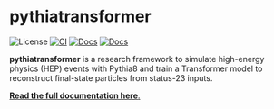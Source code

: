 # pythiatransformer

![License](https://img.shields.io/github/license/AlbertoMontanelli/pythiatransformer.svg)
[![CI](https://github.com/AlbertoMontanelli/pythiatransformer/actions/workflows/ci.yml/badge.svg)](https://github.com/AlbertoMontanelli/pythiatransformer/actions/workflows/ci.yml)
[![Docs](https://github.com/AlbertoMontanelli/pythiatransformer/actions/workflows/docs.yml/badge.svg)](https://github.com/AlbertoMontanelli/pythiatransformer/actions/workflows/docs.yml)
[![Docs](https://img.shields.io/badge/docs-latest-blue.svg)](https://albertomontanelli.github.io/pythiatransformer/)

**pythiatransformer** is a research framework to simulate high-energy physics (HEP) events with Pythia8 and train a Transformer model to reconstruct final-state particles from status-23 inputs.

[**Read the full documentation here**.](https://albertomontanelli.github.io/pythiatransformer/)